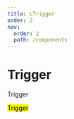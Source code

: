 ```yaml
---
title: LTrigger
order: 2
nav:
  order: 2
  path: /components
---
```


# Trigger

Trigger

<mark>Trigger</mark>

<code src='./demos/Demo1.tsx' />
